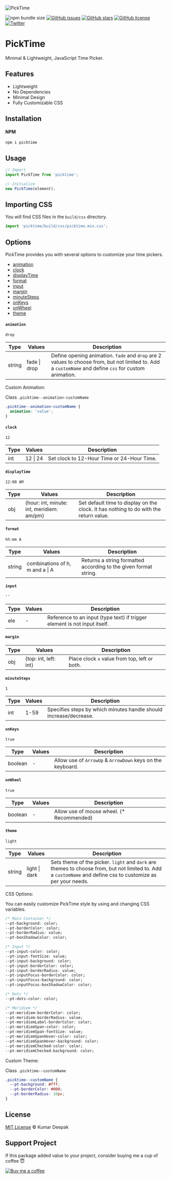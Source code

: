 ![PickTime](screenshot.png)

![npm bundle size](https://img.shields.io/bundlephobia/min/picktime)
[![GitHub issues](https://img.shields.io/github/issues/kumardeepakxyz/picktime)](https://github.com/kumardeepakxyz/picktime/issues)
[![GitHub stars](https://img.shields.io/github/stars/kumardeepakxyz/picktime)](https://github.com/kumardeepakxyz/picktime/stargazers)
[![GitHub license](https://img.shields.io/github/license/kumardeepakxyz/picktime)](https://github.com/kumardeepakxyz/picktime)
[![Twitter](https://img.shields.io/twitter/url?style=social&url=https%3A%2F%2Fgithub.com%2Fkumardeepakxyz%2Fpicktime)](https://twitter.com/intent/tweet?text=Wow:&url=https%3A%2F%2Fgithub.com%2Fkumardeepakxyz%2Fpicktime)

# PickTime

Minimal & Lightweight, JavaScript Time Picker.

## Features

- Lightweight
- No Dependencies
- Minimal Design
- Fully Customizable CSS

## Installation

#### **NPM**

```shell
npm i picktime
```

## Usage

```js
// Import
import PickTime from 'picktime';

// Initialize
new PickTime(element);
```

## Importing CSS

You will find CSS files in the `build/css` directory.

```js
import 'picktime/build/css/picktime.min.css';
```

## Options

PickTime provides you with several options to customize your time pickers.

- [animation](#animation)
- [clock](#clock)
- [displayTime](#displayTime)
- [format](#format)
- [input](#input)
- [margin](#margin)
- [minuteSteps](#minuteSteps)
- [onKeys](#onKeys)
- [onWheel](#onWheel)
- [theme](#theme)

#### **`animation`**

`drop`

| Type   | Values       | Description                                                                                                                                            |
| ------ | ------------ | ------------------------------------------------------------------------------------------------------------------------------------------------------ |
| string | fade \| drop | Define opening animation. `fade` and `drop` are 2 values to choose from, but not limited to. Add a `customName` and define `css` for custom animation. |

Custom Animation:

Class `.picktime--animation-customName`

```css
.picktime--animation-customName {
  animation: 'value';
}
```

#### **`clock`**

`12`

| Type | Values   | Description                                |
| ---- | -------- | ------------------------------------------ |
| int  | 12 \| 24 | Set clock to 12-Hour Time or 24-Hour Time. |

#### **`displayTime`**

`12:00 AM`

| Type | Values                                    | Description                                                                           |
| ---- | ----------------------------------------- | ------------------------------------------------------------------------------------- |
| obj  | {hour: int, minute: int, meridiem: am/pm} | Set default time to display on the clock. It has nothing to do with the return value. |

#### **`format`**

`hh:mm A`

| Type   | Values                          | Description                                                      |
| ------ | ------------------------------- | ---------------------------------------------------------------- |
| string | combinations of h, m and a \| A | Returns a string formatted according to the given format string. |

#### **`input`**

`''`

| Type | Values | Description                                                               |
| ---- | ------ | ------------------------------------------------------------------------- |
| ele  | -      | Reference to an input (type text) if trigger element is not input itself. |

#### **`margin`**

| Type | Values                | Description                                   |
| ---- | --------------------- | --------------------------------------------- |
| obj  | {top: int, left: int} | Place clock `x` value from top, left or both. |

#### **`minuteSteps`**

`1`

| Type | Values | Description                                                       |
| ---- | ------ | ----------------------------------------------------------------- |
| int  | 1-59   | Specifies steps by which minutes handle should increase/decrease. |

#### **`onKeys`**

`true`

| Type    | Values | Description                                                |
| ------- | ------ | ---------------------------------------------------------- |
| boolean | -      | Allow use of `ArrowUp` & `ArrowDown` keys on the keyboard. |

#### **`onWheel`**

`true`

| Type    | Values | Description                                |
| ------- | ------ | ------------------------------------------ |
| boolean | -      | Allow use of mouse wheel. (\* Recommended) |

#### **`theme`**

`light`

| Type   | Values        | Description                                                                                                                                                   |
| ------ | ------------- | ------------------------------------------------------------------------------------------------------------------------------------------------------------- |
| string | light \| dark | Sets theme of the picker. `light` and `dark` are themes to choose from, but not limited to. Add a `customName` and define css to customize as per your needs. |

CSS Options:

You can easily customize PickTime style by using and changing CSS variables.

```css
/* Main Container */
--pt-background: color;
--pt-borderColor: color;
--pt-borderRadius: value;
--pt-boxShadowColor: color;

/* Input */
--pt-input-color: color;
--pt-input-fontSize: value;
--pt-input-background: color;
--pt-input-borderColor: color;
--pt-input-borderRadius: value;
--pt-inputFocus-borderColor: color;
--pt-inputFocus-background: color;
--pt-inputFocus-boxShadowColor: color;

/* Dots */
--pt-dots-color: color;

/* Meridiem */
--pt-meridiem-borderColor: color;
--pt-meridiem-borderRadius: value;
--pt-meridiemLabel-borderColor: color;
--pt-meridiemSpan-color: color;
--pt-meridiemSpan-fontSize: value;
--pt-meridiemSpanHover-color: color;
--pt-meridiemSpanHover-background: color;
--pt-meridiemChecked-color: color;
--pt-meridiemChecked-background: color;
```

Custom Theme:

Class `.picktime--customName`

```css
.picktime--customName {
  --pt-background: #fff;
  --pt-borderColor: #000;
  --pt-borderRadius: 10px;
}
```

## License

[MIT License](https://github.com/kumardeepakxyz/picktime/blob/main/LICENCE.md) © Kumar Deepak

## Support Project

If this package added value to your project, consider buying me a cup of coffee 😇

[![Buy me a coffee](bmc.png)](https://www.buymeacoffee.com/kumardeepakxyz)
